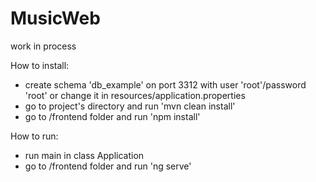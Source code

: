 # MusicWeb

work in process

How to install:
- create schema 'db_example' on port 3312 with user 'root'/password 'root' or change it in resources/application.properties
- go to project's directory and run 'mvn clean install'
- go to /frontend folder and run 'npm install'

How to run:
- run main in class Application
- go to /frontend folder and run 'ng serve'

